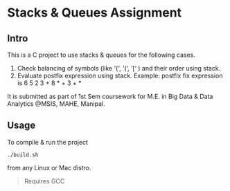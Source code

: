 # Stacks & Queues Assignment
## Intro
This is a C project to use stacks & queues for the following cases.
1. Check balancing of symbols (like ‘{‘, ‘(‘, ‘[‘ ) and their order using stack.
2. Evaluate postfix expression using stack. Example: postfix fix expression is 6 5 2 3 + 8 * + 3 + *

It is submitted as part of 1st Sem coursework for M.E. in Big Data & Data Analytics @MSIS, MAHE, Manipal.

## Usage
To compile & run the project
```
./build.sh
```
from any Linux or Mac distro.
> Requires GCC
